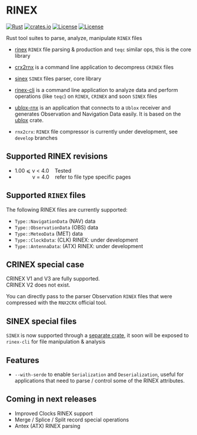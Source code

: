 RINEX 
=====

[![Rust](https://github.com/gwbres/rinex/actions/workflows/rust.yml/badge.svg)](https://github.com/gwbres/rinex/actions/workflows/rust.yml)
[![crates.io](https://docs.rs/rinex/badge.svg)](https://docs.rs/rinex/badge.svg)
[![License](https://img.shields.io/badge/license-Apache%202.0-blue?style=flat-square)](https://github.com/gwbres/rinex/blob/main/LICENSE-APACHE)
[![License](https://img.shields.io/badge/license-MIT-blue?style=flat-square)](https://github.com/gwbres/rinex/blob/main/LICENSE-MIT) 


Rust tool suites to parse, analyze, manipulate `RINEX` files

* [rinex](rinex/) `RINEX` file parsing & production and `teqc` similar ops, 
this is the core library

* [crx2rnx](crx2rnx/) is a command line application to decompress `CRINEX` files

* [sinex](sinex/) `SINEX` files parser, core library

* [rinex-cli](rinex-cli/) is a command line application
to analyze data and perform operations (like `teqc`) on `RINEX`, `CRINEX` 
and soon `SINEX` files

* [ublox-rnx](ublox-rnx) is an application that connects to a `Ublox`
receiver and generates Observation and Navigation Data easily.
It is based on the [ublox](https://github.com/lkolbly/ublox) crate.

* `rnx2crx`: `RINEX` file compressor is currently under development,
see `develop` branches

## Supported RINEX revisions

* 1.00 ⩽ v < 4.0    Tested 
*             v = 4.0    refer to file type specific pages

## Supported `RINEX` files

The following RINEX files are currently supported:

* `Type::NavigationData` (NAV) data
* `Type::ObservationData` (OBS) data
* `Type::MeteoData` (MET) data
* `Type::ClockData`: (CLK) RINEX: under development
* `Type::AntennaData`: (ATX) RINEX: under development

## CRINEX special case

CRINEX V1 and V3 are fully supported.   
CRINEX V2 does not exist.  

You can directly pass to the parser Observation `RINEX` files that were compressed with 
the `RNX2CRX` official tool.

## SINEX special files

`SINEX` is now supported through a [separate crate](sinex/), it soon will be exposed
to `rinex-cli` for file manipulation & analysis

## Features

* `--with-serde` to enable `Serialization` and `Deserialization`,
useful for applications that need to parse / control some of the
RINEX attributes. 

## Coming in next releases

* Improved Clocks RINEX support
* Merge / Splice / Split record special operations
* Antex (ATX) RINEX parsing
